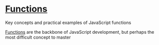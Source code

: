 # [Functions](https://www.youtube.com/watch?v=gigtS_5KOqo)
Key concepts and practical examples of JavaScript functions

[Functions](https://developer.mozilla.org/en-US/docs/Web/JavaScript/Guide/Functions) are the backbone of JavaScript development, but perhaps the most difficult concept to master